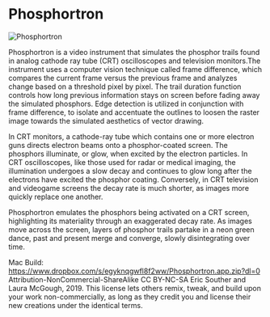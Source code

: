 # Phosphortron 
![Phosphortron](https://user-images.githubusercontent.com/6496795/57551611-7da6f500-7337-11e9-8b81-c5f11f6e1225.png)

Phosphortron is a video instrument that simulates the phosphor trails found in analog cathode ray tube (CRT) oscilloscopes and television monitors.The instrument uses a computer vision technique called frame difference, which compares the current frame versus the previous frame and analyzes change based on a threshold pixel by pixel. The trail duration function controls how long previous information stays on screen before fading away the simulated phosphors. Edge detection is utilized in conjunction with frame difference, to isolate and accentuate the outlines to loosen the raster image towards the simulated aesthetics of vector drawing.

In CRT monitors, a cathode-ray tube which contains one or more electron guns directs electron beams onto a phosphor-coated screen. The phosphors illuminate, or glow, when excited by the electron particles. In CRT oscilloscopes, like those used for radar or medical imaging, the illumination undergoes a slow decay and continues to glow long after the electrons have excited the phosphor coating. Conversely, in CRT television and videogame screens the decay rate is much shorter, as images more quickly replace one another. 

Phosphortron emulates the phosphors being activated on a CRT screen, highlighting its materiality through an exaggerated decay rate. As images move across the screen, layers of phosphor trails partake in a neon green dance, past and present merge and converge, slowly disintegrating over time.

Mac Build: https://www.dropbox.com/s/egyknqgwfl8f2ww/Phosphortron.app.zip?dl=0
Attribution-NonCommercial-ShareAlike CC BY-NC-SA
Eric Souther and Laura McGough, 2019.
This license lets others remix, tweak, and build upon your work non-commercially, as long as they credit you and license their new creations under the identical terms.
